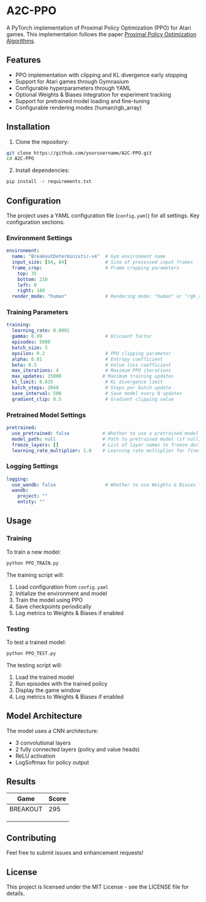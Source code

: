 # A2C-PPO

A PyTorch implementation of Proximal Policy Optimization (PPO) for Atari games. This implementation follows the paper [Proximal Policy Optimization Algorithms](https://arxiv.org/pdf/1707.06347.pdf).

## Features

- PPO implementation with clipping and KL divergence early stopping
- Support for Atari games through Gymnasium
- Configurable hyperparameters through YAML
- Optional Weights & Biases integration for experiment tracking
- Support for pretrained model loading and fine-tuning
- Configurable rendering modes (human/rgb_array)

## Installation

1. Clone the repository:
```bash
git clone https://github.com/yourusername/A2C-PPO.git
cd A2C-PPO
```

2. Install dependencies:
```bash
pip install -r requirements.txt
```

## Configuration

The project uses a YAML configuration file (`config.yaml`) for all settings. Key configuration sections:

### Environment Settings
```yaml
environment:
  name: "BreakoutDeterministic-v4"  # Gym environment name
  input_size: [84, 84]              # Size of processed input frames
  frame_crop:                       # Frame cropping parameters
    top: 35
    bottom: 210
    left: 0
    right: 160
  render_mode: "human"              # Rendering mode: "human" or "rgb_array"
```

### Training Parameters
```yaml
training:
  learning_rate: 0.0001
  gamma: 0.99                       # Discount factor
  episodes: 5000
  batch_size: 5
  epsilon: 0.2                      # PPO clipping parameter
  alpha: 0.01                       # Entropy coefficient
  beta: 0.5                         # Value loss coefficient
  max_iterations: 4                 # Maximum PPO iterations
  max_updates: 15000               # Maximum training updates
  kl_limit: 0.015                   # KL divergence limit
  batch_steps: 2048                 # Steps per batch update
  save_interval: 500                # Save model every N updates
  gradient_clip: 0.5                # Gradient clipping value
```

### Pretrained Model Settings
```yaml
pretrained:
  use_pretrained: false            # Whether to use a pretrained model
  model_path: null                 # Path to pretrained model (if null, will use default path)
  freeze_layers: []                # List of layer names to freeze during training
  learning_rate_multiplier: 1.0    # Learning rate multiplier for fine-tuning
```

### Logging Settings
```yaml
logging:
  use_wandb: false                  # Whether to use Weights & Biases for logging
  wandb:
    project: ""
    entity: ""
```

## Usage

### Training

To train a new model:
```bash
python PPO_TRAIN.py
```

The training script will:
1. Load configuration from `config.yaml`
2. Initialize the environment and model
3. Train the model using PPO
4. Save checkpoints periodically
5. Log metrics to Weights & Biases if enabled

### Testing

To test a trained model:
```bash
python PPO_TEST.py
```

The testing script will:
1. Load the trained model
2. Run episodes with the trained policy
3. Display the game window
4. Log metrics to Weights & Biases if enabled

## Model Architecture

The model uses a CNN architecture:
- 3 convolutional layers
- 2 fully connected layers (policy and value heads)
- ReLU activation
- LogSoftmax for policy output

## Results

| Game          | Score         |        
| ------------- | ------------- |
| BREAKOUT      | 295           |
|               |               |
|               |               |
|               |               |

## Contributing

Feel free to submit issues and enhancement requests!

## License

This project is licensed under the MIT License - see the LICENSE file for details.
